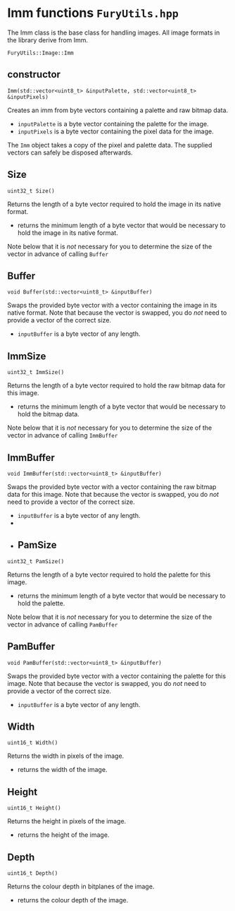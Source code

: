 # Imm functions `FuryUtils.hpp`

The Imm class is the base class for handling images. All image formats in the library derive from Imm.

`FuryUtils::Image::Imm`

## constructor

`Imm(std::vector<uint8_t> &inputPalette, std::vector<uint8_t> &inputPixels)`

Creates an imm from byte vectors containing a palette and raw bitmap data.

- `inputPalette` is a byte vector containing the palette for the image.
- `inputPixels` is a byte vector containing the pixel data for the image.

The `Imm` object takes a copy of the pixel and palette data. The supplied vectors can safely be disposed afterwards.

## Size

`uint32_t Size()`

Returns the length of a byte vector required to hold the image in its native format.

- returns the minimum length of a byte vector that would be necessary to hold the image in its native format.

Note below that it is *not* necessary for you to determine the size of the vector in advance of calling `Buffer`

## Buffer

`void Buffer(std::vector<uint8_t> &inputBuffer)`

Swaps the provided byte vector with a vector containing the image in its native format. Note that because the vector is swapped, you
do *not* need to provide a vector of the correct size.

- `inputBuffer` is a byte vector of any length.

## ImmSize

`uint32_t ImmSize()`

Returns the length of a byte vector required to hold the raw bitmap data for this image.

- returns the minimum length of a byte vector that would be necessary to hold the bitmap data.

Note below that it is *not* necessary for you to determine the size of the vector in advance of calling `ImmBuffer`

## ImmBuffer

`void ImmBuffer(std::vector<uint8_t> &inputBuffer)`

Swaps the provided byte vector with a vector containing the raw bitmap data for this image. Note that because the vector is swapped, you
do *not* need to provide a vector of the correct size.

- `inputBuffer` is a byte vector of any length.
- 
- ## PamSize

`uint32_t PamSize()`

Returns the length of a byte vector required to hold the palette for this image.

- returns the minimum length of a byte vector that would be necessary to hold the palette.

Note below that it is *not* necessary for you to determine the size of the vector in advance of calling `PamBuffer`

## PamBuffer

`void PamBuffer(std::vector<uint8_t> &inputBuffer)`

Swaps the provided byte vector with a vector containing the palette for this image. Note that because the vector is swapped, you
do *not* need to provide a vector of the correct size.

- `inputBuffer` is a byte vector of any length.

## Width

`uint16_t Width()`

Returns the width in pixels of the image.

- returns the width of the image. 

## Height

`uint16_t Height()`

Returns the height in pixels of the image.

- returns the height of the image. 

## Depth

`uint16_t Depth()`

Returns the colour depth in bitplanes of the image.

- returns the colour depth of the image. 
